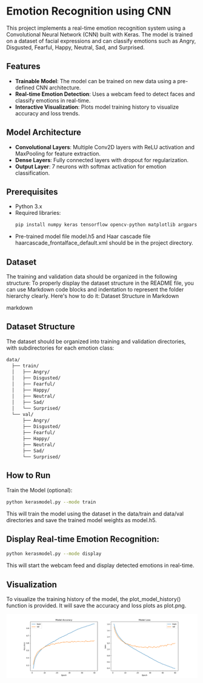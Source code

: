 # Emotion Recognition using CNN

This project implements a real-time emotion recognition system using a Convolutional Neural Network (CNN) built with Keras. The model is trained on a dataset of facial expressions and can classify emotions such as Angry, Disgusted, Fearful, Happy, Neutral, Sad, and Surprised.

## Features

- **Trainable Model**: The model can be trained on new data using a pre-defined CNN architecture.
- **Real-time Emotion Detection**: Uses a webcam feed to detect faces and classify emotions in real-time.
- **Interactive Visualization**: Plots model training history to visualize accuracy and loss trends.

## Model Architecture

- **Convolutional Layers**: Multiple Conv2D layers with ReLU activation and MaxPooling for feature extraction.
- **Dense Layers**: Fully connected layers with dropout for regularization.
- **Output Layer**: 7 neurons with softmax activation for emotion classification.

## Prerequisites

- Python 3.x
- Required libraries:
  ```bash
  pip install numpy keras tensorflow opencv-python matplotlib argparse
- Pre-trained model file model.h5 and Haar cascade file haarcascade_frontalface_default.xml should be in the project directory.

## Dataset

The training and validation data should be organized in the following structure:
To properly display the dataset structure in the README file, you can use Markdown code blocks and indentation to represent the folder hierarchy clearly. Here's how to do it:
Dataset Structure in Markdown

markdown

## Dataset Structure

The dataset should be organized into training and validation directories, with subdirectories for each emotion class:

```
data/
  ├── train/
  │   ├── Angry/
  │   ├── Disgusted/
  │   ├── Fearful/
  │   ├── Happy/
  │   ├── Neutral/
  │   ├── Sad/
  │   └── Surprised/
  └── val/
      ├── Angry/
      ├── Disgusted/
      ├── Fearful/
      ├── Happy/
      ├── Neutral/
      ├── Sad/
      └── Surprised/
```

## How to Run

Train the Model (optional):
```bash
python kerasmodel.py --mode train
```
This will train the model using the dataset in the data/train and data/val directories and save the trained model weights as model.h5.

## Display Real-time Emotion Recognition:
```bash
python kerasmodel.py --mode display
```
This will start the webcam feed and display detected emotions in real-time.

## Visualization

To visualize the training history of the model, the plot_model_history() function is provided. It will save the accuracy and loss plots as plot.png.

![accuracy](accuracy.png)
